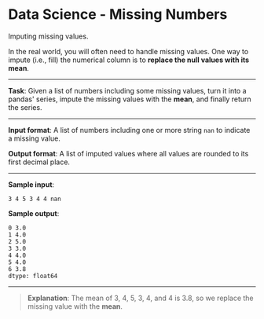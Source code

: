 # Data Science - Missing Numbers

Imputing missing values.

In the real world, you will often need to handle missing values. One way to impute (i.e., fill) the numerical column is to **replace the null values with its mean**.

---

**Task**: Given a list of numbers including some missing values, turn it into a pandas' series, impute the missing values with the **mean**, and finally return the series.

---

**Input format**: A list of numbers including one or more string `nan` to indicate a missing value.

**Output format**: A list of imputed values where all values are rounded to its first decimal place.

---

**Sample input**:  
```
3 4 5 3 4 4 nan
```

**Sample output**:
```
0 3.0
1 4.0
2 5.0
3 3.0
4 4.0
5 4.0
6 3.8
dtype: float64
```

---

>**Explanation**: The mean of 3, 4, 5, 3, 4, and 4 is 3.8, so we replace the missing value with the **mean**.
